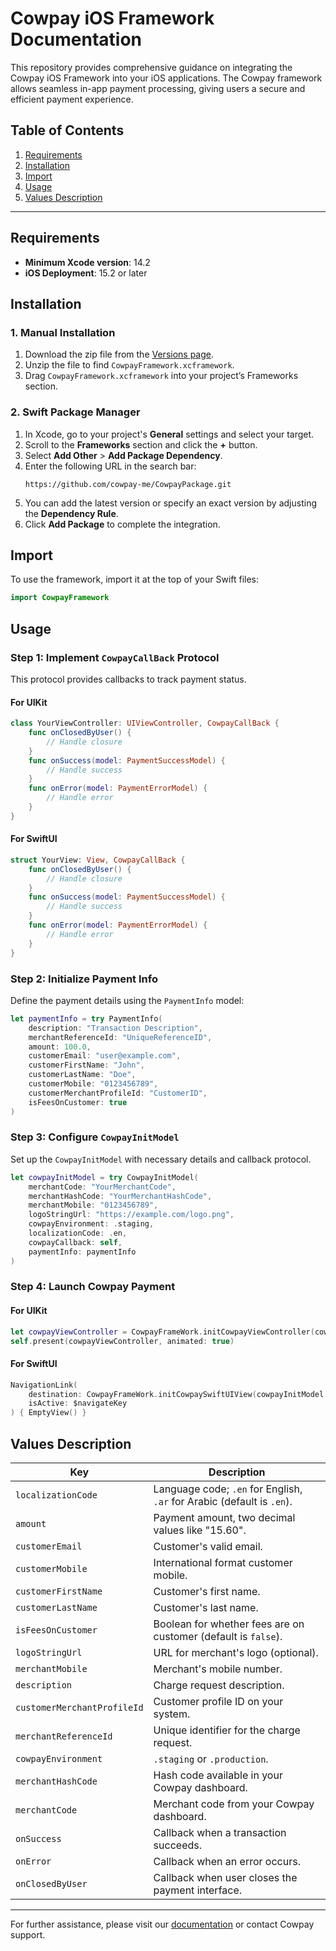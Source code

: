 
# Cowpay iOS Framework Documentation

This repository provides comprehensive guidance on integrating the Cowpay iOS Framework into your iOS applications. The Cowpay framework allows seamless in-app payment processing, giving users a secure and efficient payment experience.

## Table of Contents

1. [Requirements](#requirements)
2. [Installation](#installation)
3. [Import](#import)
4. [Usage](#usage)
5. [Values Description](#values-description)

---

## Requirements

- **Minimum Xcode version**: 14.2
- **iOS Deployment**: 15.2 or later

## Installation

### 1. Manual Installation

1. Download the zip file from the [Versions page](https://lumin-soft.gitbook.io/cowpay/cowpay-ios-framework/versions).
2. Unzip the file to find `CowpayFramework.xcframework`.
3. Drag `CowpayFramework.xcframework` into your project’s Frameworks section.

### 2. Swift Package Manager

1. In Xcode, go to your project's **General** settings and select your target.
2. Scroll to the **Frameworks** section and click the **+** button.
3. Select **Add Other** > **Add Package Dependency**.
4. Enter the following URL in the search bar:  
   ```
   https://github.com/cowpay-me/CowpayPackage.git
   ```
5. You can add the latest version or specify an exact version by adjusting the **Dependency Rule**.
6. Click **Add Package** to complete the integration.

## Import

To use the framework, import it at the top of your Swift files:

```swift
import CowpayFramework
```

## Usage

### Step 1: Implement `CowpayCallBack` Protocol

This protocol provides callbacks to track payment status.

#### For UIKit
```swift
class YourViewController: UIViewController, CowpayCallBack {
    func onClosedByUser() {
        // Handle closure
    }
    func onSuccess(model: PaymentSuccessModel) {
        // Handle success
    }
    func onError(model: PaymentErrorModel) {
        // Handle error
    }
}
```

#### For SwiftUI
```swift
struct YourView: View, CowpayCallBack {
    func onClosedByUser() {
        // Handle closure
    }
    func onSuccess(model: PaymentSuccessModel) {
        // Handle success
    }
    func onError(model: PaymentErrorModel) {
        // Handle error
    }
}
```

### Step 2: Initialize Payment Info

Define the payment details using the `PaymentInfo` model:

```swift
let paymentInfo = try PaymentInfo(
    description: "Transaction Description",
    merchantReferenceId: "UniqueReferenceID",
    amount: 100.0,
    customerEmail: "user@example.com",
    customerFirstName: "John",
    customerLastName: "Doe",
    customerMobile: "0123456789",
    customerMerchantProfileId: "CustomerID",
    isFeesOnCustomer: true
)
```

### Step 3: Configure `CowpayInitModel`

Set up the `CowpayInitModel` with necessary details and callback protocol.

```swift
let cowpayInitModel = try CowpayInitModel(
    merchantCode: "YourMerchantCode",
    merchantHashCode: "YourMerchantHashCode",
    merchantMobile: "0123456789",
    logoStringUrl: "https://example.com/logo.png",
    cowpayEnvironment: .staging,
    localizationCode: .en,
    cowpayCallback: self,
    paymentInfo: paymentInfo
)
```

### Step 4: Launch Cowpay Payment

#### For UIKit
```swift
let cowpayViewController = CowpayFrameWork.initCowpayViewController(cowpayInitModel: cowpayInitModel)
self.present(cowpayViewController, animated: true)
```

#### For SwiftUI
```swift
NavigationLink(
    destination: CowpayFrameWork.initCowpaySwiftUIView(cowpayInitModel: cowpayInitModel),
    isActive: $navigateKey
) { EmptyView() }
```

## Values Description

| Key                     | Description                                                                         |
|-------------------------|-------------------------------------------------------------------------------------|
| `localizationCode`      | Language code; `.en` for English, `.ar` for Arabic (default is `.en`).              |
| `amount`                | Payment amount, two decimal values like "15.60".                                    |
| `customerEmail`         | Customer's valid email.                                                             |
| `customerMobile`        | International format customer mobile.                                               |
| `customerFirstName`     | Customer's first name.                                                              |
| `customerLastName`      | Customer's last name.                                                               |
| `isFeesOnCustomer`      | Boolean for whether fees are on customer (default is `false`).                      |
| `logoStringUrl`         | URL for merchant's logo (optional).                                                 |
| `merchantMobile`        | Merchant's mobile number.                                                           |
| `description`           | Charge request description.                                                         |
| `customerMerchantProfileId` | Customer profile ID on your system.                                           |
| `merchantReferenceId`   | Unique identifier for the charge request.                                           |
| `cowpayEnvironment`     | `.staging` or `.production`.                                                        |
| `merchantHashCode`      | Hash code available in your Cowpay dashboard.                                       |
| `merchantCode`          | Merchant code from your Cowpay dashboard.                                           |
| `onSuccess`             | Callback when a transaction succeeds.                                               |
| `onError`               | Callback when an error occurs.                                                      |
| `onClosedByUser`        | Callback when user closes the payment interface.                                    |


---

For further assistance, please visit our [documentation](https://lumin-soft.gitbook.io/cowpay/cowpay-ios-framework) or contact Cowpay support.
